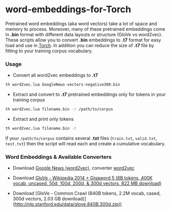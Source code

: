 # word-embeddings-for-Torch
Pretrained word embeddings (aka word vectors) take a lot of space and memory to process. Moreover, many of these pretrained embeddings come in **.bin** format with different data layouts or structure (GloVe vs word2vec). These scripts allow you to convert **.bin** embeddings to **.t7** format for easy load and use in [Torch](http://torch.ch/). In addition you can reduce the size of **.t7** file by fitting to your training corpus vocabulary.

### Usage
- Convert all word2vec embeddings to **.t7**
```bash
th word2vec.lua GoogleNews-vectors-negative300.bin  
```

- Extract and convert to **.t7** pretrained embeddings only for tokens in your training corpus
```bash
th word2vec.lua filename.bin -r /path/to/corpus
```

- Extract and print only tokens
```bash
th word2vec.lua filename.bin -t
```
If your `/path/to/corpus` contains several **.txt** files (`train.txt`, `valid.txt`, `test.txt`) then the script will read each and create a cumulative vocabulary.

### Word Embeddings & Available Converters
- Download [Google News (word2vec)](https://drive.google.com/file/d/0B7XkCwpI5KDYNlNUTTlSS21pQmM/edit?usp=sharing), converter [word2vec](https://raw.githubusercontent.com/tastyminerals/word-embeddings-for-Torch/master/word2vec.lua)

- Download [GloVe - Wikipedia 2014 + Gigaword 5 (6B tokens, 400K vocab, uncased, 50d, 100d, 200d, & 300d vectors, 822 MB download)](http://nlp.stanford.edu/data/glove.6B.zip)

- Download [GloVe - Common Crawl (840B tokens, 2.2M vocab, cased, 300d vectors, 2.03 GB download)](http://nlp.stanford.edu/data/glove.840B.300d.zip()

